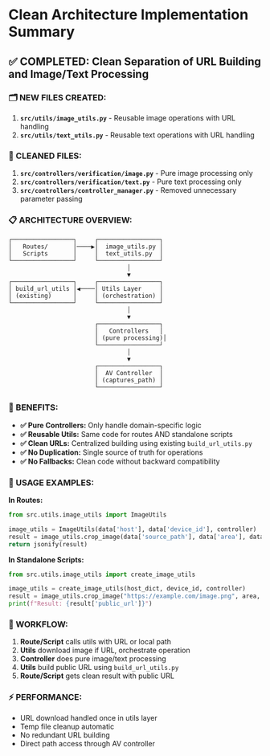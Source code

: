 # Clean Architecture Implementation Summary

## ✅ COMPLETED: Clean Separation of URL Building and Image/Text Processing

### **🗂️ NEW FILES CREATED:**

1. **`src/utils/image_utils.py`** - Reusable image operations with URL handling
2. **`src/utils/text_utils.py`** - Reusable text operations with URL handling

### **🧹 CLEANED FILES:**

1. **`src/controllers/verification/image.py`** - Pure image processing only
2. **`src/controllers/verification/text.py`** - Pure text processing only
3. **`src/controllers/controller_manager.py`** - Removed unnecessary parameter passing

### **📋 ARCHITECTURE OVERVIEW:**

```
┌─────────────────┐     ┌─────────────────┐
│   Routes/       │────▶│  image_utils.py │
│   Scripts       │     │  text_utils.py  │
└─────────────────┘     └─────────────────┘
                                 │
                                 ▼
┌─────────────────┐     ┌─────────────────┐
│ build_url_utils │◀────│ Utils Layer     │
│ (existing)      │     │ (orchestration) │
└─────────────────┘     └─────────────────┘
                                 │
                                 ▼
                        ┌─────────────────┐
                        │   Controllers   │
                        │ (pure processing)│
                        └─────────────────┘
                                 │
                                 ▼
                        ┌─────────────────┐
                        │  AV Controller  │
                        │ (captures_path) │
                        └─────────────────┘
```

### **🎯 BENEFITS:**

- **✅ Pure Controllers:** Only handle domain-specific logic
- **✅ Reusable Utils:** Same code for routes AND standalone scripts
- **✅ Clean URLs:** Centralized building using existing `build_url_utils.py`
- **✅ No Duplication:** Single source of truth for operations
- **✅ No Fallbacks:** Clean code without backward compatibility

### **📝 USAGE EXAMPLES:**

**In Routes:**

```python
from src.utils.image_utils import ImageUtils

image_utils = ImageUtils(data['host'], data['device_id'], controller)
result = image_utils.crop_image(data['source_path'], data['area'], data['reference_name'])
return jsonify(result)
```

**In Standalone Scripts:**

```python
from src.utils.image_utils import create_image_utils

image_utils = create_image_utils(host_dict, device_id, controller)
result = image_utils.crop_image("https://example.com/image.png", area, "my_crop")
print(f"Result: {result['public_url']}")
```

### **🔄 WORKFLOW:**

1. **Route/Script** calls utils with URL or local path
2. **Utils** download image if URL, orchestrate operation
3. **Controller** does pure image/text processing
4. **Utils** build public URL using `build_url_utils.py`
5. **Route/Script** gets clean result with public URL

### **⚡ PERFORMANCE:**

- URL download handled once in utils layer
- Temp file cleanup automatic
- No redundant URL building
- Direct path access through AV controller
